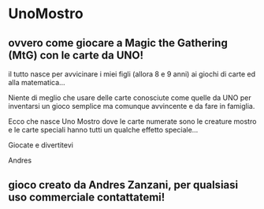 # UnoMostro

## ovvero come giocare a Magic the Gathering (MtG) con le carte da UNO!

il tutto nasce per avvicinare i miei figli (allora 8 e 9 anni) ai giochi di carte ed alla matematica...

Niente di meglio che usare delle carte conosciute come quelle da UNO per inventarsi un gioco semplice ma comunque avvincente e da fare in famiglia.

Ecco che nasce Uno Mostro dove le carte numerate sono le creature mostro e le carte speciali hanno tutti un qualche effetto speciale...

Giocate e divertitevi

Andres

## gioco creato da Andres Zanzani, per qualsiasi uso commerciale contattatemi!

